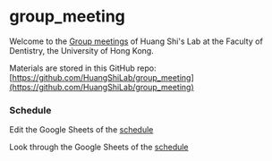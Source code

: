 # group_meeting

Welcome to the [Group meetings](https://github.com/HuangShiLab/group_meeting/) of Huang Shi's Lab at the Faculty of Dentistry, the University of Hong Kong.

Materials are stored in this GitHub repo: 
[https://github.com/HuangShiLab/group_meeting](https://github.com/HuangShiLab/group_meeting)

### Schedule

Edit the Google Sheets of the [schedule](https://docs.google.com/spreadsheets/d/1De7n_jrXhOOVZITy9TrhSxOud5mA6H8y/edit#gid=21459879)

Look through the Google Sheets of the [schedule](https://docs.google.com/spreadsheets/d/e/2PACX-1vT8MsXuSOa5JFinyCMMbdZsHNDlE-HmQtHZtgj97iKw4lJ5pzEvPIuNVK4u70R2JQ/pubhtml)
